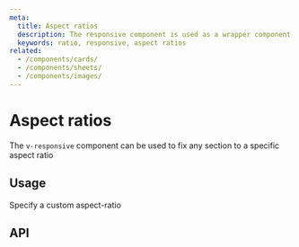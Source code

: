 ```yaml
---
meta:
  title: Aspect ratios
  description: The responsive component is used as a wrapper component to force custom aspect ratios for its children.
  keywords: ratio, responsive, aspect ratios
related:
  - /components/cards/
  - /components/sheets/
  - /components/images/
---
```


# Aspect ratios

The `v-responsive` component can be used to fix any section to a specific aspect ratio

## Usage

Specify a custom aspect-ratio

<usage name="v-responsive" />

<entry />

## API

<api-inline />

